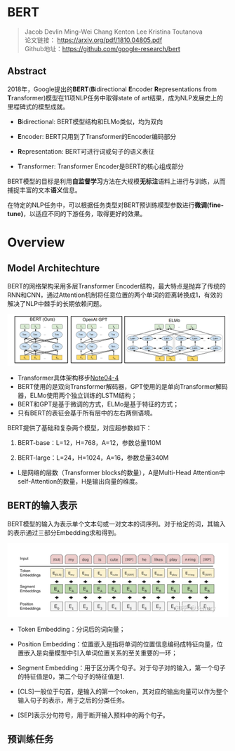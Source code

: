  # BERT

> Jacob Devlin Ming-Wei Chang Kenton Lee Kristina Toutanova  
> 论文链接： https://arxiv.org/pdf/1810.04805.pdf  
> Github地址：https://github.com/google-research/bert

## Abstract
2018年，Google提出的**BERT**(**B**idirectional **E**ncoder **R**epresentations from **T**ransformer)模型在11项NLP任务中取得state of art结果，成为NLP发展史上的里程碑式的模型成就。

* **B**idirectional: BERT模型结构和ELMo类似，均为双向

* **E**ncoder: BERT只用到了Transformer的Encoder编码部分

* **R**epresentation: BERT可进行词或句子的语义表征

* **T**ransformer: Transformer Encoder是BERT的核心组成部分

BERT模型的目标是利用**自监督学习**方法在大规模**无标注**语料上进行与训练，从而捕捉丰富的文本**语义**信息。

在特定的NLP任务中，可以根据任务类型对BERT预训练模型参数进行**微调(fine-tune)**，以适应不同的下游任务，取得更好的效果。


# Overview
## Model Architechture

BERT的网络架构采用多层Transformer Encoder结构，最大特点是抛弃了传统的RNN和CNN，通过Attention机制将任意位置的两个单词的距离转换成1，有效的解决了NLP中棘手的长期依赖问题。

![BERT_1](/Img/BERT_1.bmp)  

* Transformer具体架构移步[Note04-4](/Notes/Note04-4.md)  
* BERT使用的是双向Transformer解码器，GPT使用的是单向Transformer解码器，ELMo使用两个独立训练的LSTM结构； 
* BERT和GPT是基于微调的方式，ELMo是基于特征的方式；   
* 只有BERT的表征会基于所有层中的左右两侧语境。

BERT提供了基础和复杂两个模型，对应超参数如下：

1. BERT-base：L=12，H=768，A=12，参数总量110M

2. BERT-large：L=24，H=1024，A=16，参数总量340M

* L是网络的层数（Transformer blocks的数量），A是Multi-Head Attention中self-Attention的数量，H是输出向量的维度。

## BERT的输入表示

BERT模型的输入为表示单个文本句或一对文本的词序列。对于给定的词，其输入的表示通过三部分Embedding求和得到。

![BERT_2](/Img/BERT_2.bmp)  

* Token Embedding：分词后的词向量；  
* Position Embedding：位置嵌入是指将单词的位置信息编码成特征向量，位置嵌入是向量模型中引入单词位置关系的至关重要的一环；  
* Segment Embedding：用于区分两个句子。对于句子对的输入，第一个句子的特征值是0，第二个句子的特征值是1.

* [CLS]一般位于句首，是输入的第一个token，其对应的输出向量可以作为整个输入句子的表示，用于之后的分类任务。  
* [SEP]表示分句符号，用于断开输入预料中的两个句子。  

## 预训练任务



